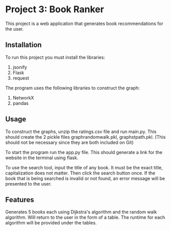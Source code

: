 # Project 3: Book Ranker

This project is a web application that generates book recommendations for the user.
## Installation

To run this project you must install the libraries:
1. jsonify
2. Flask
3. request

The program uses the following libraries to construct the graph:
1. NetworkX
2. pandas

## Usage

To construct the graphs, unzip the ratings.csv file and run main.py. This should create the 2 pickle files graphrandomwalk.pkl, graphstpath.pkl. (This should not be necessary since they are both included on Git)

To start the program run the app.py file. This should generate a link for the website in the terminal using flask.

To use the search tool, input the title of any book. It must be the exact title, capitalization does not matter. Then click the search button once. If the book that is being searched is invalid or not found, an error message will be presented to the user.


## Features

Generates 5 books each using Dijkstra's algorithm and the random walk algorithm. Will return to the user in the form of a table. The runtime for each algorithm will be provided under the tables.